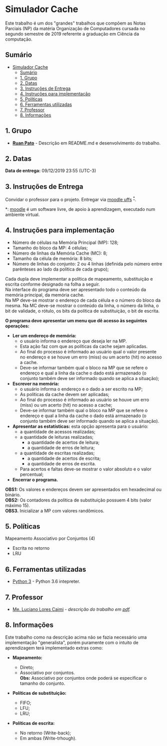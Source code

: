 # Simulador Cache #

Este trabalho é um dos "grandes" trabalhos que compõem as Notas Parciais (NP) da matéria Organização de Computadores cursada no segundo semestre de 2019 referente a graduação em Ciência da computação.

## Sumário ##

- [Simulador Cache](#simulador-cache)
  - [Sumário](#sum%c3%a1rio)
  - [1. Grupo](#1-grupo)
  - [2. Datas](#2-datas)
  - [3. Instruções de Entrega](#3-instru%c3%a7%c3%b5es-de-entrega)
  - [4. Instruções para implementação](#4-instru%c3%a7%c3%b5es-para-implementa%c3%a7%c3%a3o)
  - [5. Políticas](#5-pol%c3%adticas)
  - [6. Ferramentas utilizadas](#6-ferramentas-utilizadas)
  - [7. Professor](#7-professor)
  - [8. Informações](#8-informa%c3%a7%c3%b5es)

## 1. Grupo ##

- **[Ruan Pato](https://github.com/ruanpato)** - Descrição em README.md e desenvolvimento do trabalho.  

## 2. Datas ##

**Data de entrega:** 09/12/2019 23:55 (UTC-3)  

## 3. Instruções de Entrega ##

Convidar o professor para o projeto.
Entregar via [moodle uffs](https://moodle-academico.uffs.edu.br) <sup>[*](#moodle-footnote)</sup>.

<a name="moodle-footnote">*</a>: [moodle](https://moodle.org/) é um software livre, de apoio à aprendizagem, executado num ambiente virtual.

## 4. Instruções para implementação ##

- Número de células na Memória Principal (MP): 128;
- Tamanho do bloco da MP: 4 células;
- Número de linhas da Memória Cache (MC): 8;
- Tamanho da célula de memória: 8 bits;
- Número de linhas do conjunto: 2 ou 4 linhas (definida pelo número entre parênteses ao lado da política de cada grupo);  

Cada dupla deve implementar a política de mapeamento, substituição e escrita conforme designado na folha a seguir.  
Na interface do programa deve ser apresentado todo o conteúdo da memória principal, da memória cache.  
Na MP deve-se mostrar o endereço de cada célula e o número do bloco da mesma. 
Na MC deve-se mostrar o conteúdo da linha, o número da linha, o bit de validade, o rótulo, os bits da política de substituição, o bit de escrita.  

**O programa deve apresentar um menu que dê acesso às seguintes operações:**  

- **Ler um endereço de memória:**
  - o usuário informa o endereço que deseja ler na MP.
  - Esta ação faz com que as políticas da cache sejam aplicadas.
  - Ao final do processo é informado ao usuário qual o valor presente no endereço e se houve um erro (miss) ou um acerto (hit) no acesso a cache.
  - Deve-se informar também qual o bloco na MP que se refere o endereço e qual a linha da cache o dado está armazenado (o conjunto também deve ser informado quando se aplica a situação);
- **Escrever na memória:**
  - o usuário informa o endereço e o dado a ser escrito na MP;
  - As políticas da cache devem ser aplicadas;
  - Ao final do processo é informado ao usuário se houve um erro (miss) ou um acerto (hit) no acesso a cache;
  - Deve-se informar também qual o bloco na MP que se refere o endereço e qual a linha da cache o dado está armazenado (o conjunto também deve ser informado quando se aplica a situação).
- **Apresentar as estatísticas:** esta opção apresenta para o usuário:
  - a quantidade de acessos realizadas;
  - a quantidade de leituras realizadas;
    - a quantidade de acertos de leitura;
    - a quantidade de erros de leitura;
  - a quantidade de escritas realizadas;
    - a quantidade de acertos de escrita;
    - a quantidade de erros de escrita.
  - Para acertos e faltas deve-se mostrar o valor absoluto e o valor percentual;
- **Encerrar o programa.**  

**OBS1:** Os valores e endereços devem ser apresentados em hexadecimal ou binário.  
**OBS2:** Os contadores da política de substituição possuem 4 bits (valor máximo 15).  
**OBS3.** Inicializar a MP com valores randômicos.  

## 5. Políticas ##

Mapeamento Associativo por Conjuntos (4)

- Escrita no retorno
- LRU

## 6. Ferramentas utilizadas ##

- [Python 3](https://www.python.org) - Python 3.6 intepreter.

## 7. Professor ##

- [Me. Luciano Lores Caimi](https://github.com/lcaimi) - *descrição do trabalho em [pdf](https://github.com/ruanpato/gex612/tree/master/simulador_cache/Trabalho_Mapeamento_MP-Cache.pdf).*

## 8. Informações ##

Este trabalho como na descrição acima não se fazia necessário uma implementação "generalista", porém puramente com o intuito de aprendizagem terá implementado extras como:

- **Mapeamento:**
  - Direto;
  - Associativo por conjuntos.  
**Obs:** Associativo por conjuntos onde poderá se especificar o tamanho do conjunto.

- **Políticas de substituição:**
  - FIFO;
  - LFU;
  - LRU;

- **Políticas de escrita:**
  - No retorno (Write-back);
  - Em ambas (Write-trhough).
